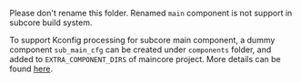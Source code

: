Please don't rename this folder. Renamed `main` component is not support in subcore build system.

To support Kconfig processing for subcore main component, a dummy component `sub_main_cfg` can be created under `components` folder, and added to `EXTRA_COMPONENT_DIRS` of maincore project. More details can be found [here](../../../../../docs/build_system.md).
